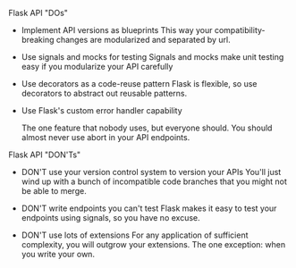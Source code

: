 
Flask API "DOs"
*    Implement API versions as blueprints
     This way your compatibility-breaking changes are modularized and separated by url.

*    Use signals and mocks for testing
     Signals and mocks make unit testing easy if you modularize your API carefully

*    Use decorators as a code-reuse pattern
     Flask is flexible, so use decorators to abstract out reusable patterns.

*    Use Flask's custom error handler capability

     The one feature that nobody uses, but everyone should. You should almost never use abort in your API endpoints.


Flask API "DON'Ts"

*   DON'T use your version control system to version your APIs
    You'll just wind up with a bunch of incompatible code branches that you might not be able to merge.

*   DON'T write endpoints you can't test
    Flask makes it easy to test your endpoints using signals, so you have no excuse.

*   DON'T use lots of extensions
    For any application of sufficient complexity, you will outgrow your extensions. The one exception: when you write your own.


